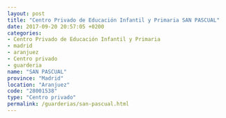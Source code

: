 ```yaml
---
layout: post
title: "Centro Privado de Educación Infantil y Primaria SAN PASCUAL"
date: 2017-09-20 20:57:05 +0200
categories:
- Centro Privado de Educación Infantil y Primaria
- madrid
- aranjuez
- Centro privado
- guarderia
name: "SAN PASCUAL"
province: "Madrid"
location: "Aranjuez"
code: "28001538"
type: "Centro privado"
permalink: /guarderias/san-pascual.html
---
```

